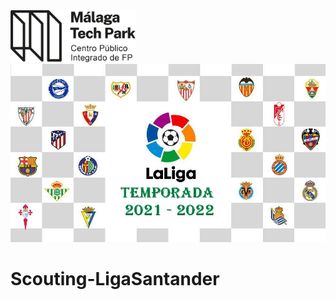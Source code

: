  
<img src="malaga_tech_park.logo.png" width="200" alt="Descripción de la imagen 1" style="margin-right: 20px">
<img src="portada.jpg" alt="Descripción de la imagen 2">

# Scouting-LigaSantander
